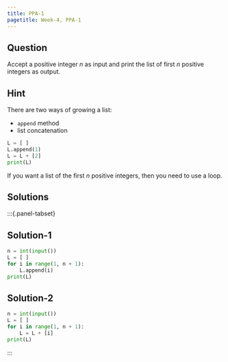 ```yaml
---
title: PPA-1
pagetitle: Week-4, PPA-1
---
```


## Question

Accept a positive integer $n$ as input and print the list of first $n$ positive integers as output.

## Hint

There are two ways of growing a list:

- `append` method
- list concatenation

```python
L = [ ]
L.append(1)
L = L + [2]
print(L)
```

If you want a list of the first $n$ positive integers, then you need to use a loop.

## Solutions

:::{.panel-tabset}

## Solution-1

```python
n = int(input())
L = [ ]
for i in range(1, n + 1):
    L.append(i)
print(L)
```

## Solution-2

```python
n = int(input())
L = [ ]
for i in range(1, n + 1):
    L = L + [i]
print(L)
```

:::

